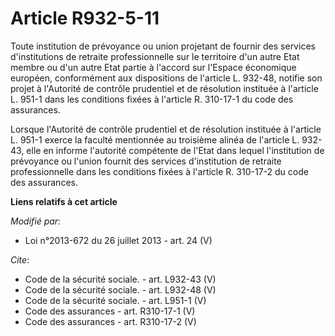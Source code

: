 # Article R932-5-11

Toute institution de prévoyance ou union projetant de fournir des services d'institutions de retraite professionnelle sur le
territoire d'un autre Etat membre ou d'un autre Etat partie à l'accord sur l'Espace économique européen, conformément aux
dispositions de l'article L. 932-48, notifie son projet à l'Autorité de contrôle prudentiel et de résolution instituée à
l'article L. 951-1 dans les conditions fixées à l'article R. 310-17-1 du code des assurances. 

Lorsque l'Autorité de contrôle prudentiel et de résolution instituée à l'article L. 951-1 exerce la faculté mentionnée au
troisième alinéa de l'article L. 932-43, elle en informe l'autorité compétente de l'Etat dans lequel l'institution de
prévoyance ou l'union fournit des services d'institution de retraite professionnelle dans les conditions fixées à l'article
R. 310-17-2 du code des assurances.

**Liens relatifs à cet article**

_Modifié par_:

  - Loi n°2013-672 du 26 juillet 2013 - art. 24 (V)

_Cite_:

  - Code de la sécurité sociale. - art. L932-43 (V)
  - Code de la sécurité sociale. - art. L932-48 (V)
  - Code de la sécurité sociale. - art. L951-1 (V)
  - Code des assurances - art. R310-17-1 (V)
  - Code des assurances - art. R310-17-2 (V)
